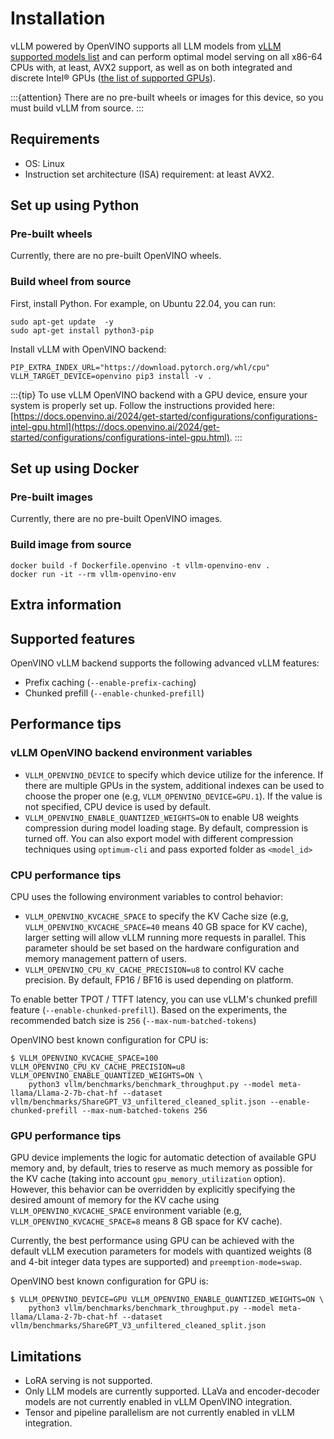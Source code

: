 # Installation

vLLM powered by OpenVINO supports all LLM models from [vLLM supported models list](#supported-models) and can perform optimal model serving on all x86-64 CPUs with, at least, AVX2 support, as well as on both integrated and discrete Intel® GPUs ([the list of supported GPUs](https://docs.openvino.ai/2024/about-openvino/release-notes-openvino/system-requirements.html#gpu)).

:::{attention}
There are no pre-built wheels or images for this device, so you must build vLLM from source.
:::

## Requirements

- OS: Linux
- Instruction set architecture (ISA) requirement: at least AVX2.

## Set up using Python

### Pre-built wheels

Currently, there are no pre-built OpenVINO wheels.

### Build wheel from source

First, install Python. For example, on Ubuntu 22.04, you can run:

```console
sudo apt-get update  -y
sudo apt-get install python3-pip
```

Install vLLM with OpenVINO backend:

```console
PIP_EXTRA_INDEX_URL="https://download.pytorch.org/whl/cpu" VLLM_TARGET_DEVICE=openvino pip3 install -v .
```

:::{tip}
To use vLLM OpenVINO backend with a GPU device, ensure your system is properly set up. Follow the instructions provided here: [https://docs.openvino.ai/2024/get-started/configurations/configurations-intel-gpu.html](https://docs.openvino.ai/2024/get-started/configurations/configurations-intel-gpu.html).
:::

## Set up using Docker

### Pre-built images

Currently, there are no pre-built OpenVINO images.

### Build image from source

```console
docker build -f Dockerfile.openvino -t vllm-openvino-env .
docker run -it --rm vllm-openvino-env
```

## Extra information

## Supported features

OpenVINO vLLM backend supports the following advanced vLLM features:

- Prefix caching (`--enable-prefix-caching`)
- Chunked prefill (`--enable-chunked-prefill`)

## Performance tips

### vLLM OpenVINO backend environment variables

- `VLLM_OPENVINO_DEVICE` to specify which device utilize for the inference. If there are multiple GPUs in the system, additional indexes can be used to choose the proper one (e.g, `VLLM_OPENVINO_DEVICE=GPU.1`). If the value is not specified, CPU device is used by default.
- `VLLM_OPENVINO_ENABLE_QUANTIZED_WEIGHTS=ON` to enable U8 weights compression during model loading stage. By default, compression is turned off. You can also export model with different compression techniques using `optimum-cli` and pass exported folder as `<model_id>`

### CPU performance tips

CPU uses the following environment variables to control behavior:

- `VLLM_OPENVINO_KVCACHE_SPACE` to specify the KV Cache size (e.g, `VLLM_OPENVINO_KVCACHE_SPACE=40` means 40 GB space for KV cache), larger setting will allow vLLM running more requests in parallel. This parameter should be set based on the hardware configuration and memory management pattern of users.
- `VLLM_OPENVINO_CPU_KV_CACHE_PRECISION=u8` to control KV cache precision. By default, FP16 / BF16 is used depending on platform.

To enable better TPOT / TTFT latency, you can use vLLM's chunked prefill feature (`--enable-chunked-prefill`). Based on the experiments, the recommended batch size is `256` (`--max-num-batched-tokens`)

OpenVINO best known configuration for CPU is:

```console
$ VLLM_OPENVINO_KVCACHE_SPACE=100 VLLM_OPENVINO_CPU_KV_CACHE_PRECISION=u8 VLLM_OPENVINO_ENABLE_QUANTIZED_WEIGHTS=ON \
    python3 vllm/benchmarks/benchmark_throughput.py --model meta-llama/Llama-2-7b-chat-hf --dataset vllm/benchmarks/ShareGPT_V3_unfiltered_cleaned_split.json --enable-chunked-prefill --max-num-batched-tokens 256
```

### GPU performance tips

GPU device implements the logic for automatic detection of available GPU memory and, by default, tries to reserve as much memory as possible for the KV cache (taking into account `gpu_memory_utilization` option). However, this behavior can be overridden by explicitly specifying the desired amount of memory for the KV cache using `VLLM_OPENVINO_KVCACHE_SPACE` environment variable (e.g, `VLLM_OPENVINO_KVCACHE_SPACE=8` means 8 GB space for KV cache).

Currently, the best performance using GPU can be achieved with the default vLLM execution parameters for models with quantized weights (8 and 4-bit integer data types are supported) and `preemption-mode=swap`.

OpenVINO best known configuration for GPU is:

```console
$ VLLM_OPENVINO_DEVICE=GPU VLLM_OPENVINO_ENABLE_QUANTIZED_WEIGHTS=ON \
    python3 vllm/benchmarks/benchmark_throughput.py --model meta-llama/Llama-2-7b-chat-hf --dataset vllm/benchmarks/ShareGPT_V3_unfiltered_cleaned_split.json
```

## Limitations

- LoRA serving is not supported.
- Only LLM models are currently supported. LLaVa and encoder-decoder models are not currently enabled in vLLM OpenVINO integration.
- Tensor and pipeline parallelism are not currently enabled in vLLM integration.
